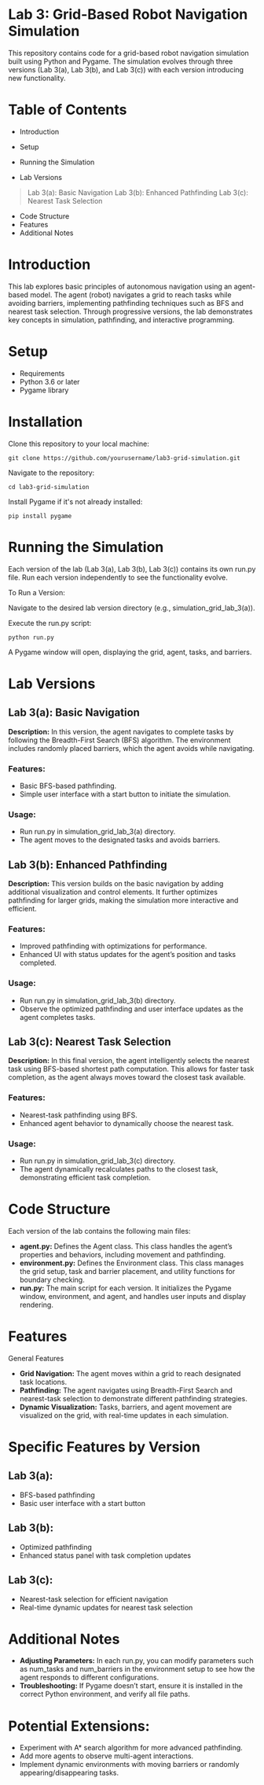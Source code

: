# Lab 3: Grid-Based Robot Navigation Simulation

This repository contains code for a grid-based robot navigation simulation built using Python and Pygame. The simulation evolves through three versions (Lab 3(a), Lab 3(b), and Lab 3(c)) with each version introducing new functionality.

# Table of Contents

* Introduction
* Setup
* Running the Simulation

* Lab Versions
> Lab 3(a): Basic Navigation
> Lab 3(b): Enhanced Pathfinding
> Lab 3(c): Nearest Task Selection
* Code Structure
* Features
* Additional Notes

# Introduction
This lab explores basic principles of autonomous navigation using an agent-based model. The agent (robot) navigates a grid to reach tasks while avoiding barriers, implementing pathfinding techniques such as BFS and nearest task selection. Through progressive versions, the lab demonstrates key concepts in simulation, pathfinding, and interactive programming.

# Setup

* Requirements
* Python 3.6 or later
* Pygame library

# Installation

Clone this repository to your local machine:

``git clone https://github.com/yourusername/lab3-grid-simulation.git``

Navigate to the repository:

``cd lab3-grid-simulation``

Install Pygame if it's not already installed:

``pip install pygame``

# Running the Simulation

Each version of the lab (Lab 3(a), Lab 3(b), Lab 3(c)) contains its own run.py file. Run each version independently to see the functionality evolve.

To Run a Version:

Navigate to the desired lab version directory (e.g., simulation_grid_lab_3(a)).

Execute the run.py script:

``python run.py``

A Pygame window will open, displaying the grid, agent, tasks, and barriers.

# Lab Versions

## Lab 3(a): Basic Navigation

**Description:** In this version, the agent navigates to complete tasks by following the Breadth-First Search (BFS) algorithm. The environment includes randomly placed barriers, which the agent avoids while navigating.

### Features:

* Basic BFS-based pathfinding.
* Simple user interface with a start button to initiate the simulation.

### Usage:

* Run run.py in simulation_grid_lab_3(a) directory.
* The agent moves to the designated tasks and avoids barriers.

## Lab 3(b): Enhanced Pathfinding

**Description:** This version builds on the basic navigation by adding additional visualization and control elements. It further optimizes pathfinding for larger grids, making the simulation more interactive and efficient.

### Features:

* Improved pathfinding with optimizations for performance.
* Enhanced UI with status updates for the agent’s position and tasks completed.

### Usage:

* Run run.py in simulation_grid_lab_3(b) directory.
* Observe the optimized pathfinding and user interface updates as the agent completes tasks.

## Lab 3(c): Nearest Task Selection
**Description:** In this final version, the agent intelligently selects the nearest task using BFS-based shortest path computation. This allows for faster task completion, as the agent always moves toward the closest task available.

### Features:

* Nearest-task pathfinding using BFS.
* Enhanced agent behavior to dynamically choose the nearest task.

### Usage:

* Run run.py in simulation_grid_lab_3(c) directory.
* The agent dynamically recalculates paths to the closest task, demonstrating efficient task completion.

# Code Structure

Each version of the lab contains the following main files:

* **agent.py:** Defines the Agent class. This class handles the agent’s properties and behaviors, including movement and pathfinding.
* **environment.py:** Defines the Environment class. This class manages the grid setup, task and barrier placement, and utility functions for boundary checking.
* **run.py:** The main script for each version. It initializes the Pygame window, environment, and agent, and handles user inputs and display rendering.

# Features
General Features

* **Grid Navigation:** The agent moves within a grid to reach designated task locations.
* **Pathfinding:** The agent navigates using Breadth-First Search and nearest-task selection to demonstrate different pathfinding strategies.
* **Dynamic Visualization:** Tasks, barriers, and agent movement are visualized on the grid, with real-time updates in each simulation.

# Specific Features by Version

## Lab 3(a):
* BFS-based pathfinding
* Basic user interface with a start button

## Lab 3(b):
* Optimized pathfinding
* Enhanced status panel with task completion updates

## Lab 3(c):
* Nearest-task selection for efficient navigation
* Real-time dynamic updates for nearest task selection

# Additional Notes
* **Adjusting Parameters:** In each run.py, you can modify parameters such as num_tasks and num_barriers in the environment setup to see how the agent responds to different configurations.
* **Troubleshooting:** If Pygame doesn’t start, ensure it is installed in the correct Python environment, and verify all file paths.

# Potential Extensions:
* Experiment with A* search algorithm for more advanced pathfinding.
* Add more agents to observe multi-agent interactions.
* Implement dynamic environments with moving barriers or randomly appearing/disappearing tasks.
